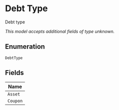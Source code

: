 
# Debt Type

Debt type

*This model accepts additional fields of type unknown.*

## Enumeration

`DebtType`

## Fields

| Name |
|  --- |
| `Asset` |
| `Coupon` |

